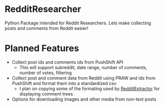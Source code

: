 # RedditResearcher
Python Package intended for Reddit Researchers. Lets make collecting posts and comments from Reddit easier!

# Planned Features
* Collect post ids and comments ids from PushShift API
  * This will support subreddit, date range, number of comments, number of votes, filtering 
* Collect post and comment data from Reddit using PRAW and ids from PushShift and format them into a standardized csv
  * I plan on copying some of the formating used by [RedditExtractor](https://cran.r-project.org/web/packages/RedditExtractoR/RedditExtractoR.pdf) for displaying comment trees
* Options for downloading images and other media from non-text posts
